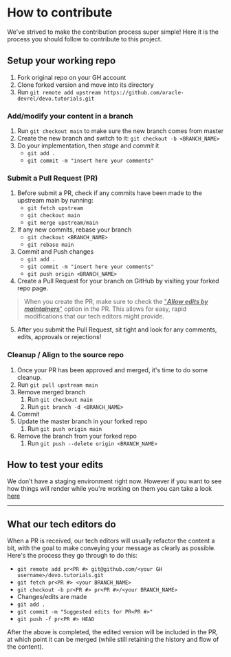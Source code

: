 # How to contribute

We've strived to make the contribution process super simple!  Here it is the process you should follow to contribute to this project.

## Setup your working repo

1. Fork original repo on your GH account
2. Clone forked version and move into its directory
3. Run `git remote add upstream https://github.com/oracle-devrel/devo.tutorials.git`

### Add/modify your content in a branch

1. Run `git checkout main`  to make sure the new branch comes from master
2. Create the new branch and switch to it: `git checkout -b <BRANCH_NAME>`
3. Do your implementation, then _stage_ and _commit_ it
   * `git add .`
   * `git commit -m "insert here your comments"`

### Submit a Pull Request (PR)

1. Before submit a PR, check if any commits have been made to the upstream main by running:
    * `git fetch upstream`
    * `git checkout main`
    * `git merge upstream/main`
2. If any new commits, rebase your branch
    * `git checkout <BRANCH_NAME>`
    * `git rebase main`
3. Commit and Push changes
    * `git add .`
    * `git commit -m "insert here your comments"`
    * `git push origin <BRANCH_NAME>`
4. Create a Pull Request for your branch on GitHub by visiting your forked repo page.
>When you create the PR, make sure to check the <ins>"***Allow edits by maintainers***"</ins> option in the PR. This allows for easy, rapid modifications that our tech editors might provide.
5. After you submit the Pull Request, sit tight and look for any comments, edits, approvals or rejections!

### Cleanup / Align to the source repo

1. Once your PR has been approved and merged, it's time to do some cleanup.
2. Run `git pull upstream main`
3. Remove merged branch
    1. Run `git checkout main`  
    2. Run `git branch -d <BRANCH_NAME>`
4. Commit
5. Update the master branch in your forked repo
    1. Run `git push origin main`
6. Remove the branch from your forked repo
    1. Run `git push --delete origin <BRANCH_NAME>`

## How to test your edits

We don't have a staging environment right now. However if you want to see how things will render while you're working on them you can take a look [here](https://github.com/oracle-devrel/cool.devo.build/blob/main/test/README.md)

---

## What our tech editors do

When a PR is received, our tech editors will usually refactor the content a bit, with the goal to make conveying your message as clearly as possible.  Here's the process they go through to do this:

* `git remote add pr<PR #> git@github.com/<your GH username>/devo.tutorials.git`
* `git fetch pr<PR #> <your BRANCH_NAME>`
* `git checkout -b pr<PR #> pr<PR #>/<your BRANCH_NAME>`
* Changes/edits are made
* `git add .`
* `git commit -m "Suggested edits for PR<PR #>"`
* `git push -f pr<PR #> HEAD`

After the above is completed, the edited version will be included in the PR, at which point it can be merged (while still retaining the history and flow of the content).

